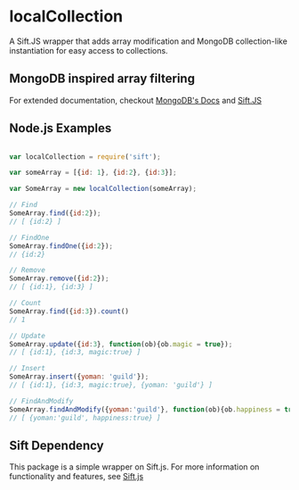 # localCollection
A Sift.JS wrapper that adds array modification and MongoDB collection-like instantiation for easy access to collections.

## MongoDB inspired array filtering
For extended documentation, checkout [MongoDB's Docs](http://docs.mongodb.org/manual/reference/operator/query/) and [Sift.JS](https://github.com/crcn/sift.js)

## Node.js Examples

```javascript

var localCollection = require('sift');

var someArray = [{id: 1}, {id:2}, {id:3}];

var SomeArray = new localCollection(someArray);

// Find
SomeArray.find({id:2});
// [ {id:2} ]

// FindOne
SomeArray.findOne({id:2});
// {id:2}

// Remove
SomeArray.remove({id:2});
// [ {id:1}, {id:3} ]

// Count
SomeArray.find({id:3}).count()
// 1

// Update
SomeArray.update({id:3}, function(ob){ob.magic = true});
// [ {id:1}, {id:3, magic:true} ]

// Insert
SomeArray.insert({yoman: 'guild'});
// [ {id:1}, {id:3, magic:true}, {yoman: 'guild'} ]

// FindAndModify
SomeArray.findAndModify({yoman:'guild'}, function(ob){ob.happiness = true});
// [ {yoman:'guild', happiness:true} ]

```

## Sift Dependency

This package is a simple wrapper on Sift.js. For more information on functionality and features, see [Sift.js](https://github.com/crcn/sift.js)